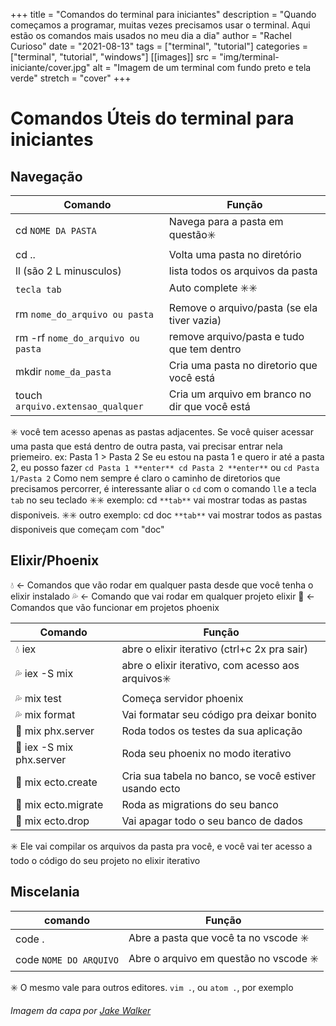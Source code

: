 +++
title = "Comandos do terminal para iniciantes"
description = "Quando começamos a programar, muitas vezes precisamos usar o terminal. Aqui estão os comandos mais usados no meu dia a dia"
author = "Rachel Curioso"
date = "2021-08-13"
tags = ["terminal", "tutorial"]
categories = ["terminal", "tutorial", "windows"]
[[images]]
  src = "img/terminal-iniciante/cover.jpg"
  alt = "Imagem de um terminal com fundo preto e tela verde"
  stretch = "cover"
+++

# Comandos Úteis do terminal para iniciantes
## Navegação
| Comando                           | Função                                         |
| --------------------------------- | ---------------------------------------------- |
| cd `NOME DA PASTA`                | Navega para a pasta em questão✳️               |
| cd ..                             | Volta uma pasta no diretório                   |
| ll (são 2 L minusculos)           | lista todos os arquivos da pasta               |
| `tecla tab`                       | Auto complete ✳️✳️                             |
| rm `nome_do_arquivo ou pasta`     | Remove o arquivo/pasta (se ela tiver vazia)    |
| rm -rf `nome_do_arquivo ou pasta` | remove arquivo/pasta e tudo que tem dentro     |
| mkdir `nome_da_pasta`             | Cria uma pasta no diretorio que você está      |
| touch `arquivo.extensao_qualquer` | Cria um arquivo em branco no dir que você está | 

✳️ você tem acesso apenas as pastas adjacentes. Se você quiser acessar uma pasta que está dentro de outra pasta, vai precisar entrar nela priemeiro. ex:
Pasta 1 > Pasta 2
Se eu estou na pasta 1 e quero ir até a pasta 2, eu posso fazer `cd Pasta 1 **enter** cd Pasta 2 **enter**` 
ou `cd Pasta 1/Pasta 2`
Como nem sempre é claro o caminho de diretorios que precisamos percorrer, é interessante aliar o `cd` com o comando `ll`e a tecla `tab` no seu teclado
✳️✳️ exemplo: cd `**tab**` vai mostrar todas as pastas disponiveis.
✳️✳️ outro exemplo: cd doc `**tab**` vai mostrar todos as pastas disponiveis que começam com "doc"

## Elixir/Phoenix
💧 <- Comandos que vão rodar em qualquer pasta desde que você tenha o elixir instalado
💦 <- Comando que vai rodar em qualquer projeto elixir 
🐣 <- Comandos que vão funcionar em projetos phoenix


| Comando                  | Função                                                |
| ------------------------ | ----------------------------------------------------- |
| 💧 iex                   | abre o elixir iterativo (ctrl+c 2x pra sair)          |
| 💦 iex -S mix            | abre o elixir iterativo, com acesso aos arquivos✳️    |
| 💦 mix test              | Começa servidor phoenix                               |
| 💦 mix format            | Vai formatar seu código pra deixar bonito             | 
| 🐣 mix phx.server        | Roda todos os testes da sua aplicação                 |
| 🐣 iex -S mix phx.server | Roda seu phoenix no modo iterativo                    |
| 🐣 mix ecto.create       | Cria sua tabela no banco, se você estiver usando ecto |
| 🐣 mix ecto.migrate      | Roda as migrations do seu banco                       |
| 🐣 mix ecto.drop         | Vai apagar todo o seu banco de dados                  |
✳️ Ele vai compilar os arquivos da pasta pra você, e você vai ter acesso a todo o código do seu projeto no elixir iterativo


## Miscelania
| comando                | Função                                 |
| ---------------------- | -------------------------------------- |
| code .                 | Abre a pasta que você ta no vscode ✳️  |
| code `NOME DO ARQUIVO` | Abre o arquivo em questão no vscode ✳️ |

✳️ O mesmo vale para outros editores. `vim .`, ou `atom .`, por exemplo

*Imagem da capa por [Jake Walker](https://unsplash.com/@jakewalker)*